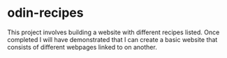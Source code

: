 # odin-recipes
This project involves building a website with different recipes listed.
Once completed I will have demonstrated that I can create a basic website that consists of different webpages linked to on another.
